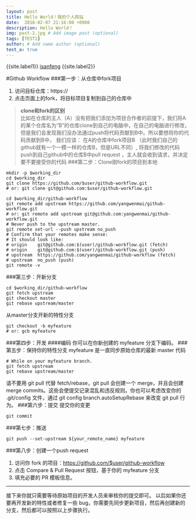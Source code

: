 ```yaml
---
layout: post
title: Hello World！我的个人网站
date:  2018-02-07 21:16:00 +0900
description: Hello World！
img: post-2.jpg # Add image post (optional)
tags: [TEST1]
author: # Add name author (optional)
test_a: true
---
```

{{site.label1}} <a href="https://isanfeng.github.io" target="\_blank">isanfeng</a> {{site.label2}}

#Github Workflow
###第一步：从仓库中fork项目
1. 访问目标仓库：https://
2. 点击页面上的fork，将目标项目复制到自己的仓库中
>**clone和fork的区别**<br>
>比如在仓库的主人（A）没有把我们添加为项目合作者的前提下，我们将A的某个仓库名为“B”的仓库clone到自己的电脑中，在自己的电脑进行修改，但是我们会发现我们没办法通过push将代码贡献到B中。所以要想将你的代码贡献到B中，
>我们应该：
>在A的仓库中fork项目B （此时我们自己的github就有一个一模一样的仓库B，但是URL不同）, 将我们修改的代码push到自己github中的仓库B中pull request ，主人就会收到请求，并决定要不要接受你的代码
###第二步：Clone刚fork的项目到本地

    mkdir -p $working_dir
    cd $working_dir
    git clone https://github.com/$user/github-workflow.git
    # or: git clone git@github.com:$user/github-workflow.git
   
    cd $working_dir/github-workflow
    git remote add upstream https://github.com/yangwenmai/github-workflow.git
    # or: git remote add upstream git@github.com:yangwenmai/github-workflow.git
    # Never push to the upstream master.
    git remote set-url --push upstream no_push
    # Confirm that your remotes make sense:
    # It should look like:
    # origin    git@github.com:$(user)/github-workflow.git (fetch)
    # origin    git@github.com:$(user)/github-workflow.git (push)
    # upstream  https://github.com/yangwenmai/github-workflow (fetch)
    # upstream  no_push (push)
    git remote -v
    
###第三步：开新分支

    cd $working_dir/github-workflow
    git fetch upstream
    git checkout master
    git rebase upstream/master
从master分支开新的特性分支
 
    git checkout -b myfeature
    # or: gcb myfeature
###第四步：开发
####编码
你可以在你新创建的 myfeature 分支下编码。
###第五步：保持你的特性分支 myfeature 是一直同步原始仓库的最新 master 代码

    # While on your myfeature branch.
    git fetch upstream
    git rebase upstream/master
请不要用 git pull 代替 fetch/rebase，git pull 会创建一个 merge，并且会创建 merge commits。这些会使提交记录混乱和违反规则。你也可以考虑改变你的 .git/config 文件，通过 git config branch.autoSetupRebase 来改变 git pull 行为。
###第六步：提交
提交你的变更

    git commit
###第七步：推送

    git push --set-upstream ${your_remote_name} myfeature
###第八步：创建一个push request
1. 访问你 fork 的项目：https://github.com/$user/github-workflow
2. 点击 Compare & Pull Request 按钮，基于你的 myfeature 分支
3. 填充必要的 PR 模板信息。
***
接下来你就只需要等待原始项目的开发人员来审核你的提交即可。
以后如果你还要再开发新的特性或者修复一些 bug，你需要先同步更新项目，然后再创建新的分支，然后都可以按照以上步骤执行。
